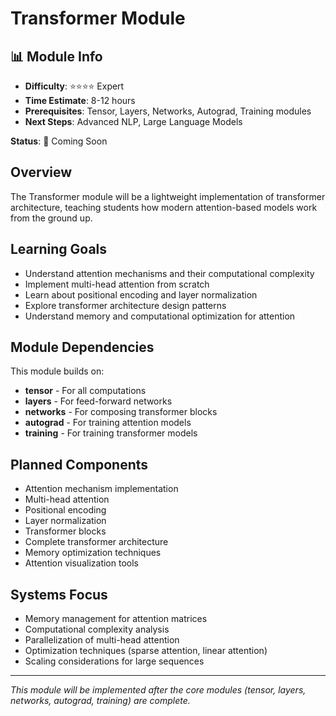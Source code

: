# Transformer Module

## 📊 Module Info
- **Difficulty**: ⭐⭐⭐⭐ Expert
- **Time Estimate**: 8-12 hours
- **Prerequisites**: Tensor, Layers, Networks, Autograd, Training modules
- **Next Steps**: Advanced NLP, Large Language Models

**Status**: 🚧 Coming Soon

## Overview

The Transformer module will be a lightweight implementation of transformer architecture, teaching students how modern attention-based models work from the ground up.

## Learning Goals

- Understand attention mechanisms and their computational complexity
- Implement multi-head attention from scratch
- Learn about positional encoding and layer normalization
- Explore transformer architecture design patterns
- Understand memory and computational optimization for attention

## Module Dependencies

This module builds on:
- **tensor** - For all computations
- **layers** - For feed-forward networks
- **networks** - For composing transformer blocks
- **autograd** - For training attention models
- **training** - For training transformer models

## Planned Components

- Attention mechanism implementation
- Multi-head attention
- Positional encoding
- Layer normalization
- Transformer blocks
- Complete transformer architecture
- Memory optimization techniques
- Attention visualization tools

## Systems Focus

- Memory management for attention matrices
- Computational complexity analysis
- Parallelization of multi-head attention
- Optimization techniques (sparse attention, linear attention)
- Scaling considerations for large sequences

---

*This module will be implemented after the core modules (tensor, layers, networks, autograd, training) are complete.* 